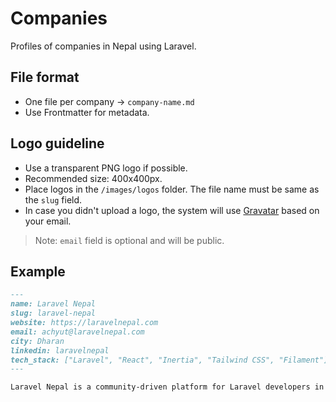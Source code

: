 # Companies

Profiles of companies in Nepal using Laravel.

## File format
- One file per company → `company-name.md`
- Use Frontmatter for metadata.

## Logo guideline

- Use a transparent PNG logo if possible.
- Recommended size: 400x400px.
- Place logos in the `/images/logos` folder. The file name must be same as the `slug` field.
- In case you didn't upload a logo, the system will use [Gravatar](https://en.gravatar.com/) based on your email.

> Note: `email` field is optional and will be public.

## Example

```markdown
---
name: Laravel Nepal
slug: laravel-nepal
website: https://laravelnepal.com
email: achyut@laravelnepal.com
city: Dharan
linkedin: laravelnepal
tech_stack: ["Laravel", "React", "Inertia", "Tailwind CSS", "Filament"]
---

Laravel Nepal is a community-driven platform for Laravel developers in Nepal.
```